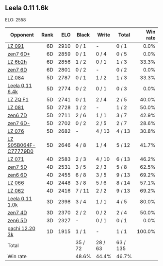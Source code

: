## Leela 0.11 1.6k ##

ELO: 2558

Opponent | Rank | ELO | Black | Write | Total | Win rate
---------|-----:|----:|-------|-------|-------|-------:
[LZ 091](LZ%20091.md) | 6D | 2910 | 0 / 1 | - | 0 / 1 | 0.0%
[zen7 6D+](zen7%206D+.md) | 6D | 2859 | 0 / 1 | 0 / 4 | 0 / 5 | 0.0%
[LZ 6b2h](LZ%206b2h.md) | 6D | 2856 | 1 / 2 | 0 / 1 | 1 / 3 | 33.3%
[zen7 6D](zen7%206D.md) | 6D | 2801 | 0 / 2 | - | 0 / 2 | 0.0%
[LZ 084](LZ%20084.md) | 5D | 2787 | 0 / 1 | 1 / 2 | 1 / 3 | 33.3%
[Leela 0.11 6.4k](Leela%200.11%206.4k.md) | 5D | 2774 | 0 / 2 | 0 / 1 | 0 / 3 | 0.0%
[LZ ZQ F1](LZ%20ZQ%20F1.md) | 5D | 2741 | 0 / 1 | 2 / 4 | 2 / 5 | 40.0%
[LZ 081](LZ%20081.md) | 5D | 2728 | 1 / 2 | - | 1 / 2 | 50.0%
[zen6 7D](zen6%207D.md) | 5D | 2711 | 2 / 6 | 1 / 1 | 3 / 7 | 42.9%
[zen7 6D-](zen7%206D-.md) | 5D | 2702 | 0 / 2 | 2 / 5 | 2 / 7 | 28.6%
[LZ 076](LZ%20076.md) | 5D | 2682 | - | 4 / 13 | 4 / 13 | 30.8%
[LZ S05B064F-C77779D0](LZ%20S05B064F-C77779D0.md) | 5D | 2646 | 4 / 8 | 1 / 4 | 5 / 12 | 41.7%
[LZ 071](LZ%20071.md) | 4D | 2583 | 2 / 3 | 4 / 10 | 6 / 13 | 46.2%
[zen7 5D](zen7%205D.md) | 4D | 2531 | 3 / 5 | 2 / 3 | 5 / 8 | 62.5%
[zen6 6D](zen6%206D.md) | 4D | 2455 | 6 / 8 | 3 / 5 | 9 / 13 | 69.2%
[LZ 066](LZ%20066.md) | 4D | 2448 | 3 / 8 | 5 / 6 | 8 / 14 | 57.1%
[LZ 062](LZ%20062.md) | 4D | 2416 | 7 / 11 | 2 / 2 | 9 / 13 | 69.2%
[Leela 0.11 1.0k](Leela%200.11%201.0k.md) | 3D | 2398 | 3 / 4 | 1 / 1 | 4 / 5 | 80.0%
[zen7 4D](zen7%204D.md) | 3D | 2370 | 2 / 2 | 0 / 2 | 2 / 4 | 50.0%
[zen6 5D](zen6%205D.md) | 3D | 2327 | - | 0 / 1 | 0 / 1 | 0.0%
[pachi 12.20 3k](pachi%2012.20%203k.md) | 1D | 1915 | 1 / 1 | - | 1 / 1 | 100.0%
Total | | | 35 / 72 | 28 / 63 | 63 / 135 | 
Win rate| | | 48.6% | 44.4% | 46.7% | 

